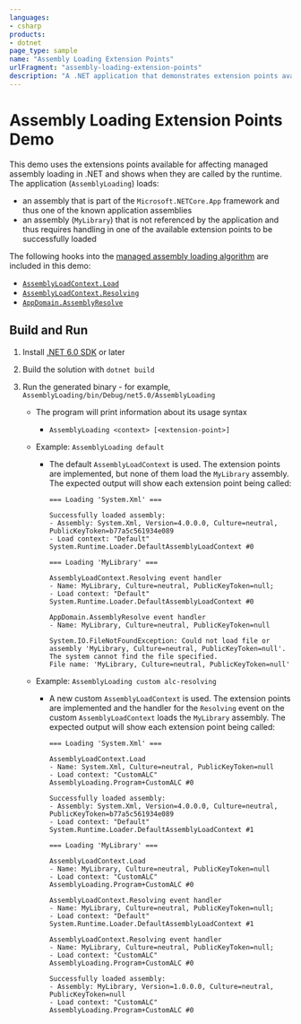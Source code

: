 ```yaml
---
languages:
- csharp
products:
- dotnet
page_type: sample
name: "Assembly Loading Extension Points"
urlFragment: "assembly-loading-extension-points"
description: "A .NET application that demonstrates extension points available for affecting managed assembly loading."
---
```


# Assembly Loading Extension Points Demo

This demo uses the extensions points available for affecting managed assembly loading in .NET and shows when they are called by the runtime. The application (`AssemblyLoading`) loads:

- an assembly that is part of the `Microsoft.NETCore.App` framework and thus one of the known application assemblies
- an assembly (`MyLibrary`) that is not referenced by the application and thus requires handling in one of the available extension points to be successfully loaded

The following hooks into the [managed assembly loading algorithm](https://docs.microsoft.com/dotnet/core/dependency-loading/loading-managed#algorithm) are included in this demo:

- [`AssemblyLoadContext.Load`](https://docs.microsoft.com/dotnet/api/system.runtime.loader.assemblyloadcontext.load)
- [`AssemblyLoadContext.Resolving`](https://docs.microsoft.com/dotnet/api/system.runtime.loader.assemblyloadcontext.resolving)
- [`AppDomain.AssemblyResolve`](https://docs.microsoft.com/dotnet/api/system.appdomain.assemblyresolve)

## Build and Run

1) Install [.NET 6.0 SDK](https://dotnet.microsoft.com/download) or later

1) Build the solution with `dotnet build`

1) Run the generated binary - for example, `AssemblyLoading/bin/Debug/net5.0/AssemblyLoading`
   - The program will print information about its usage syntax
      - `AssemblyLoading <context> [<extension-point>]`
   - Example: `AssemblyLoading default`
      - The default `AssemblyLoadContext` is used. The extension points are implemented, but none of them load the `MyLibrary` assembly. The expected output will show each extension point being called:

         ```
         === Loading 'System.Xml' ===

         Successfully loaded assembly:
         - Assembly: System.Xml, Version=4.0.0.0, Culture=neutral, PublicKeyToken=b77a5c561934e089
         - Load context: "Default" System.Runtime.Loader.DefaultAssemblyLoadContext #0

         === Loading 'MyLibrary' ===

         AssemblyLoadContext.Resolving event handler
         - Name: MyLibrary, Culture=neutral, PublicKeyToken=null;
         - Load context: "Default" System.Runtime.Loader.DefaultAssemblyLoadContext #0

         AppDomain.AssemblyResolve event handler
         - Name: MyLibrary, Culture=neutral, PublicKeyToken=null

         System.IO.FileNotFoundException: Could not load file or assembly 'MyLibrary, Culture=neutral, PublicKeyToken=null'. The system cannot find the file specified.
         File name: 'MyLibrary, Culture=neutral, PublicKeyToken=null'
         ```

   - Example: `AssemblyLoading custom alc-resolving`
      - A new custom `AssemblyLoadContext` is used. The extension points are implemented and the handler for the `Resolving` event on the custom `AssemblyLoadContext` loads the `MyLibrary` assembly. The expected output will show each extension point being called:

         ```
         === Loading 'System.Xml' ===

         AssemblyLoadContext.Load
         - Name: System.Xml, Culture=neutral, PublicKeyToken=null
         - Load context: "CustomALC" AssemblyLoading.Program+CustomALC #0

         Successfully loaded assembly:
         - Assembly: System.Xml, Version=4.0.0.0, Culture=neutral, PublicKeyToken=b77a5c561934e089
         - Load context: "Default" System.Runtime.Loader.DefaultAssemblyLoadContext #1

         === Loading 'MyLibrary' ===

         AssemblyLoadContext.Load
         - Name: MyLibrary, Culture=neutral, PublicKeyToken=null
         - Load context: "CustomALC" AssemblyLoading.Program+CustomALC #0

         AssemblyLoadContext.Resolving event handler
         - Name: MyLibrary, Culture=neutral, PublicKeyToken=null;
         - Load context: "Default" System.Runtime.Loader.DefaultAssemblyLoadContext #1

         AssemblyLoadContext.Resolving event handler
         - Name: MyLibrary, Culture=neutral, PublicKeyToken=null;
         - Load context: "CustomALC" AssemblyLoading.Program+CustomALC #0

         Successfully loaded assembly:
         - Assembly: MyLibrary, Version=1.0.0.0, Culture=neutral, PublicKeyToken=null
         - Load context: "CustomALC" AssemblyLoading.Program+CustomALC #0
         ```
